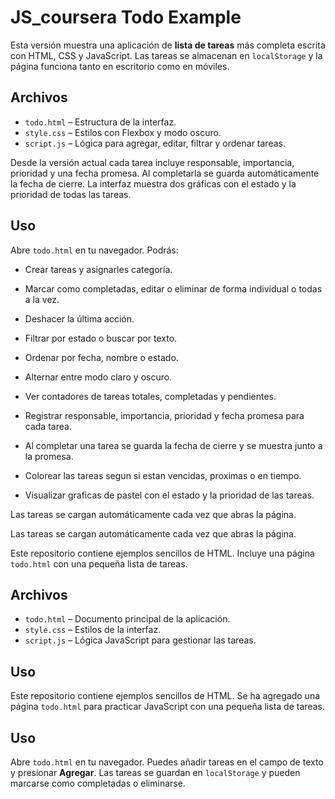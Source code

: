 # JS_coursera Todo Example


Esta versión muestra una aplicación de **lista de tareas** más completa escrita con HTML, CSS y JavaScript.
Las tareas se almacenan en `localStorage` y la página funciona tanto en escritorio como en móviles.

## Archivos
- `todo.html` – Estructura de la interfaz.
- `style.css` – Estilos con Flexbox y modo oscuro.
- `script.js` – Lógica para agregar, editar, filtrar y ordenar tareas.

Desde la versión actual cada tarea incluye responsable, importancia, prioridad y una fecha promesa. Al completarla se guarda automáticamente la fecha de cierre. La interfaz muestra dos gráficas con el estado y la prioridad de todas las tareas.


## Uso
Abre `todo.html` en tu navegador. Podrás:

- Crear tareas y asignarles categoría.
- Marcar como completadas, editar o eliminar de forma individual o todas a la vez.
- Deshacer la última acción.
- Filtrar por estado o buscar por texto.
- Ordenar por fecha, nombre o estado.
- Alternar entre modo claro y oscuro.
- Ver contadores de tareas totales, completadas y pendientes.
- Registrar responsable, importancia, prioridad y fecha promesa para cada tarea.
- Al completar una tarea se guarda la fecha de cierre y se muestra junto a la promesa.

- Colorear las tareas segun si estan vencidas, proximas o en tiempo.
- Visualizar graficas de pastel con el estado y la prioridad de las tareas.

Las tareas se cargan automáticamente cada vez que abras la página.


Las tareas se cargan automáticamente cada vez que abras la página.

Este repositorio contiene ejemplos sencillos de HTML. Incluye una página `todo.html` con una pequeña lista de tareas.

## Archivos
- `todo.html` – Documento principal de la aplicación.
- `style.css` – Estilos de la interfaz.
- `script.js` – Lógica JavaScript para gestionar las tareas.

## Uso
Este repositorio contiene ejemplos sencillos de HTML. Se ha agregado una página `todo.html` para practicar JavaScript con una pequeña lista de tareas.

## Uso

Abre `todo.html` en tu navegador. Puedes añadir tareas en el campo de texto y presionar **Agregar**. Las tareas se guardan en `localStorage` y pueden marcarse como completadas o eliminarse.

